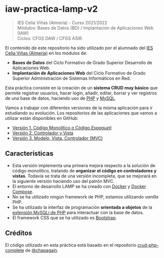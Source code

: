 # iaw-practica-lamp-v2

>IES Celia Viñas (Almería) - Curso 2021/2022  
>Módulos: Bases de Datos (BD) / Implantación de Aplicaciones Web (IAW)  
>Ciclos: CFGS DAW / CFGS ASIR  

El contenido de este repositorio ha sido utilizado por el alumnado del [IES Celia Viñas (Almería)][12] en los módulos de:

- **Bases de Datos** del Ciclo Formativo de Grado Superior Desarrollo de Aplicaciones Web.
- **Implantación de Aplicaciones Web** del Ciclo Formativo de Grado Superior Administración de Sistemas Informáticos en Red.

Esta práctica consiste en la creación de un **sistema CRUD muy básico** que permite registrar usuarios, hacer login, añadir, editar, borrar y ver registros de una base de datos, haciendo uso de [PHP][1] y [MySQL][2].

Vamos a trabajar con diferentes versiones de la misma aplicación para ir estudiando su evolución. Los repositorios de las aplicaciones que vamos a utilizar están disponibles en GitHub:

- [Versión 1. Código Monolítico o Código _Espagueti_][9]
- [Versión 2. Controlador y Vista][10]
- [Versión 3. Modelo, Vista, Controlador (MVC)][11]

## Características

- Esta versión implementa una primera mejora respecto a la solución de código monolítico, tratando de **organizar el código en controladores y vistas**. Todavía se trata de una versión incompleta, que se mejorará en la siguiente versión haciendo uso del patrón MVC.
- El entorno de desarrollo LAMP se ha creado con [Docker][3] y [Docker Compose][4].
- No se ha utilizado ningún framework de PHP, estamos utilizando _vanilla_ PHP.
- Se ha utilizado la interfaz de programación **orientada a objetos** de la  [extensión MySQLi de PHP][5] para interactuar con la base de datos.
- El framework CSS que se ha utilizado es [Bootstrap][6].

## Créditos

El código utilizado en esta práctica está basado en el repositorio [crud-php-complete][7] de [@chapagain][8].

[1]: http://www.php.net
[2]: https://www.mysql.com
[3]: https://www.docker.com
[4]: https://docs.docker.com/compose/
[5]: https://www.php.net/manual/es/book.mysqli.php
[6]: https://getbootstrap.com/docs/5.2/getting-started/introduction/
[7]: https://github.com/chapagain/crud-php-complete
[8]: https://github.com/chapagain
[9]: https://github.com/josejuansanchez/iaw-practica-lamp-v1
[10]: https://github.com/josejuansanchez/iaw-practica-lamp-v2
[11]: https://github.com/josejuansanchez/iaw-practica-lamp-v3
[12]: https://iescelia.org/web/
